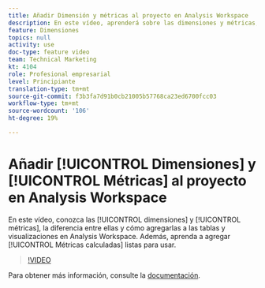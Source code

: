 ```yaml
---
title: Añadir Dimensión y métricas al proyecto en Analysis Workspace
description: En este vídeo, aprenderá sobre las dimensiones y métricas, la diferencia entre ellas y cómo agregarlas a sus tablas y visualizaciones en Analysis Workspace. Aprenda también a añadir métricas calculadas integradas.
feature: Dimensiones
topics: null
activity: use
doc-type: feature video
team: Technical Marketing
kt: 4104
role: Profesional empresarial
level: Principiante
translation-type: tm+mt
source-git-commit: f3b3fa7d91b0cb21005b57768ca23ed6700fcc03
workflow-type: tm+mt
source-wordcount: '106'
ht-degree: 19%

---
```



# Añadir [!UICONTROL Dimensiones] y [!UICONTROL Métricas] al proyecto en Analysis Workspace

En este vídeo, conozca las [!UICONTROL dimensiones] y [!UICONTROL métricas], la diferencia entre ellas y cómo agregarlas a las tablas y visualizaciones en Analysis Workspace. Además, aprenda a agregar [!UICONTROL Métricas calculadas] listas para usar.

>[!VIDEO](https://video.tv.adobe.com/v/30606/?quality=12)

Para obtener más información, consulte la [documentación](https://docs.adobe.com/content/help/es-ES/analytics/analyze/analysis-workspace/components/analysis-workspace-components.html).
